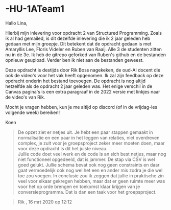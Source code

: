 # -HU-1ATeam1

Hallo Lina, 

Hierbij mijn inlevering voor opdracht 2 van Structured Programming. 
Zoals ik al had gemailed, is dit dezelfde inlevering die ik 2 jaar geleden heb gedaan met mijn groepje.
Dit betekent dat de opdracht gedaan is met Amaryllis Lee, Floris Videler en Ruben van Raaij. Alle 3 de studenten zitten nu in de 3e.
Ik heb de gitrepo geforked van Ruben's github en de bestanden opnieuw geupload. Verder ben ik niet aan de bestanden geweest.

Deze opdracht is destijds door Rik Boss nagekeken, de oud-AI docent die ook de video's voor het vak heeft opgenomen. 
Ik zal zijn feedback op deze opdracht onderin het bestand toevoegen.
De opdracht is nog altijd hetzelfde als de opdracht 2 jaar geleden was. 
Het enige verschil in de Canvas pagina's is een extra paragraaf in de 2022 versie met linkjes naar de video's van Rik.

Mocht je vragen hebben, kun je me altijd op discord (of in de vrijdag-les volgende week) bereiken!

Koen

> De opzet ziet er netjes uit. 
> Je hebt een paar stappen gemaakt in normalisatie en een paar in het leggen van relaties, niet overdreven complex, 
> je zult voor je groepsproject zeker meer moeten doen, maar voor deze opdracht is dit het juiste niveau.  
> Jullie code doet veel werk en de code is an sich best netjes, maar nog niet functioneel opgedeeld, dat is jammer. 
> De stap via CSV is wel goed gelukt. Jullie schema bevat ook nog geen constraints en daar gaat vermoedelijk ook nog wel het een en ander mis zodra je die wel toe zou voegen. 
> In conclusie zou ik zeggen dat jullie in praktische zin veel voor elkaar gekregen hebben, 
> maar dat er geen ruimte meer was voor het op orde brengen en toekomst klaar krijgen van je conversieprogramma. Dat is dan een taak voor het groepsproject.

> Rik , 16 mrt 2020 op 12:12
